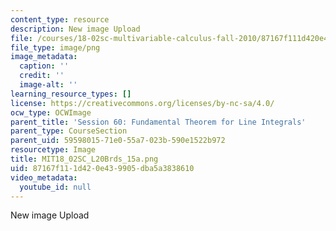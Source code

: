 ```yaml
---
content_type: resource
description: New image Upload
file: /courses/18-02sc-multivariable-calculus-fall-2010/87167f111d420e439905dba5a3838610_MIT18_02SC_L20Brds_15a.png
file_type: image/png
image_metadata:
  caption: ''
  credit: ''
  image-alt: ''
learning_resource_types: []
license: https://creativecommons.org/licenses/by-nc-sa/4.0/
ocw_type: OCWImage
parent_title: 'Session 60: Fundamental Theorem for Line Integrals'
parent_type: CourseSection
parent_uid: 59598015-71e0-55a7-023b-590e1522b972
resourcetype: Image
title: MIT18_02SC_L20Brds_15a.png
uid: 87167f11-1d42-0e43-9905-dba5a3838610
video_metadata:
  youtube_id: null
---
```

New image Upload